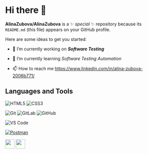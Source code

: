 # Hi there 👋

**AlinaZubova/AlinaZubova** is a ✨ _special_ ✨ repository because its `README.md`
(this file) appears on your GitHub profile.

Here are some ideas to get you started:

- 🔭 I’m currently working on **_Software Testing_**
- 🌱 I’m currently learning _Software Testing Automation_

- 📫 How to reach me <https://www.linkedin.com/in/alina-zubova-2006b771/>

## Languages and Tools

![HTML5](https://img.shields.io/badge/-HTML5-%23E44D27?style=flat-square&logo=html5&logoColor=ffffff)
![CSS3](https://img.shields.io/badge/-CSS3-%231572B6?style=flat-square&logo=css3)

![Git](https://img.shields.io/badge/-Git-%23F05032?style=flat-square&logo=git&logoColor=%23ffffff)
![GitLab](https://img.shields.io/badge/-GitLab-FCA121?style=flat-square&logo=gitlab)
![GitHub](https://img.shields.io/badge/-GitHub-181717?style=flat-square&logo=github)

![VS Code](https://img.shields.io/badge/-VS%20Code-007ACC?style=flat-square&logo=visual-studio-code&logoColor=ffffff)

 <a href="https://github.com/Bouaskaoun"><img alt="Postman" src="https://img.shields.io/badge/Postman-FF6C37?logo=postman&logoColor=white"></a>

<img height="30" src="https://user-images.githubusercontent.com/25181517/183912952-83784e94-629d-4c34-a961-ae2ae795b662.png">
<img height="30" src="https://cdn.jsdelivr.net/gh/devicons/devicon@latest/icons/confluence/confluence-original-wordmark.svg" />

<br/>
